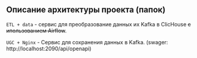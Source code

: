 ## Описание архитектуры проекта (папок)

`ETL + data` - сервис для преобразование данных их Kafka в ClicHouse ~~с ипользованием Airflow~~.

`UGC + Nginx` - Сервис для сохранения данных в Kafka. (swager: http://localhost:2090/api/openapi)